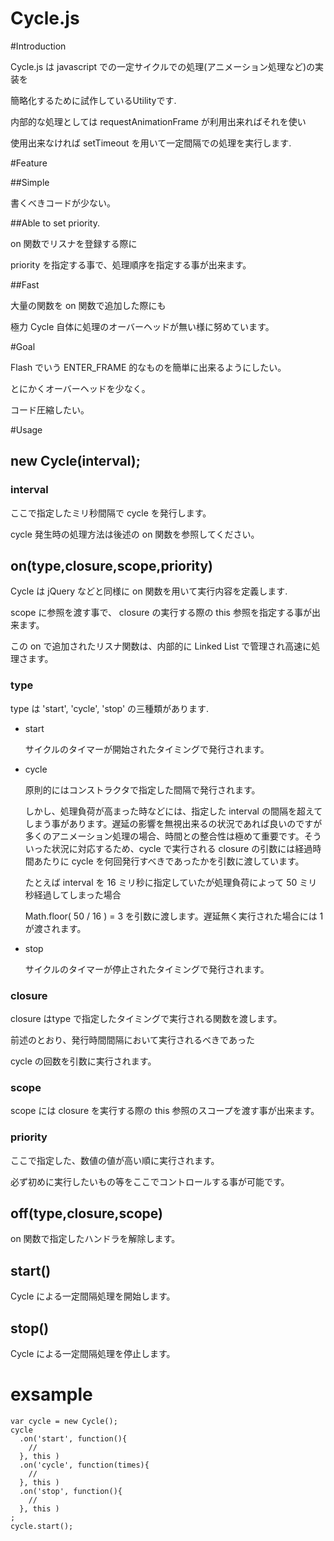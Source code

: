 Cycle.js
=====

#Introduction

Cycle.js は javascript での一定サイクルでの処理(アニメーション処理など)の実装を

簡略化するために試作しているUtilityです.

内部的な処理としては requestAnimationFrame が利用出来ればそれを使い

使用出来なければ setTimeout を用いて一定間隔での処理を実行します.

#Feature

##Simple

書くべきコードが少ない。

##Able to set priority.

on 関数でリスナを登録する際に

priority を指定する事で、処理順序を指定する事が出来ます。

##Fast

大量の関数を on 関数で追加した際にも

極力 Cycle 自体に処理のオーバーヘッドが無い様に努めています。

#Goal

Flash でいう ENTER_FRAME 的なものを簡単に出来るようにしたい。

とにかくオーバーヘッドを少なく。

コード圧縮したい。

#Usage

## new Cycle(interval);

### interval

ここで指定したミリ秒間隔で cycle を発行します。

cycle 発生時の処理方法は後述の on 関数を参照してください。

## on(type,closure,scope,priority)

Cycle は jQuery などと同様に on 関数を用いて実行内容を定義します.

scope に参照を渡す事で、 closure の実行する際の this 参照を指定する事が出来ます。

この on で追加されたリスナ関数は、内部的に Linked List で管理され高速に処理さます。

### type

type は 'start', 'cycle', 'stop' の三種類があります. 

- start

    サイクルのタイマーが開始されたタイミングで発行されます。

- cycle

    原則的にはコンストラクタで指定した間隔で発行されます。
    
    しかし、処理負荷が高まった時などには、指定した interval の間隔を超えてしまう事があります。遅延の影響を無視出来るの状況であれば良いのですが多くのアニメーション処理の場合、時間との整合性は極めて重要です。そういった状況に対応するため、cycle で実行される closure の引数には経過時間あたりに cycle を何回発行すべきであったかを引数に渡しています。
    
    たとえば interval を 16 ミリ秒に指定していたが処理負荷によって 50 ミリ秒経過してしまった場合
    
    Math.floor( 50 / 16 ) = 3 を引数に渡します。遅延無く実行された場合には 1 が渡されます。

- stop

    サイクルのタイマーが停止されたタイミングで発行されます。

### closure

closure はtype で指定したタイミングで実行される関数を渡します。

前述のとおり、発行時間間隔において実行されるべきであった

cycle の回数を引数に実行されます。

### scope

scope には closure を実行する際の this 参照のスコープを渡す事が出来ます。

### priority

ここで指定した、数値の値が高い順に実行されます。

必ず初めに実行したいもの等をここでコントロールする事が可能です。

## off(type,closure,scope)

on 関数で指定したハンドラを解除します。

## start()

Cycle による一定間隔処理を開始します。

## stop()

Cycle による一定間隔処理を停止します。

# exsample

    var cycle = new Cycle();
    cycle
      .on('start', function(){
        // 
      }, this )
      .on('cycle', function(times){
        // 
      }, this )
      .on('stop', function(){
        // 
      }, this )
    ;
    cycle.start();
